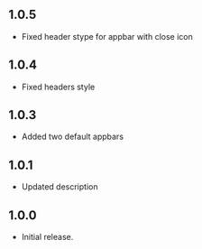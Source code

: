 ## 1.0.5
* Fixed header stype for appbar with close icon
## 1.0.4
* Fixed headers style
## 1.0.3
* Added two default appbars
## 1.0.1
* Updated description
## 1.0.0

* Initial release.
